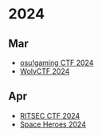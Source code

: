 # 2024

## Mar

- [osu!gaming CTF 2024](/osu!gaming%20CTF%202024)
- [WolvCTF 2024](/WolvCTF%202024)

## Apr
- [RITSEC CTF 2024](/RITSEC%20CTF%202024)
- [Space Heroes 2024](/Space%20Heroes%202024)